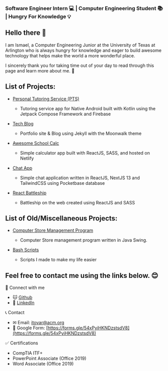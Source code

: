### Software Engineer Intern 💻 | Computer Engineering Student 📚 | Hungry For Knowledge 💡

## Hello there 👋

I am Ismael, a Computer Engineering Junior at the University of Texas at Arlington who is always hungry for knowledge and eager to build awesome technology that helps make the world a more wonderful place.

I sincerely thank you for taking time out of your day to read through this page and learn more about me. 🙏

## List of Projects:
- [Personal Tutoring Service (PTS)](https://github.com/ismaeltech01/personal-tutoring-service)
  - Tutoring service app for Native Android built with Kotlin using the Jetpack Compose Framework and Firebase

- [Tech Blog](https://ismaeltech01.substack.com/)
  - Portfolio site & Blog using Jekyll with the Moonwalk theme

- [Awesome School Calc](https://github.com/ismaeltech01/awesome-school-calc)
  - Simple calculator app built with ReactJS, SASS, and hosted on Netlify

- [Chat App](https://github.com/ismaeltech01/chat-app-pocketbase)
  - Simple chat application written in ReactJS, NextJS 13 and TailwindCSS using Pocketbase database

- [React Battleship](https://github.com/ismaeltech01/react-battleship)
  - Battleship on the web created using ReactJS and SASS

## List of Old/Miscellaneous Projects:
- [Computer Store Management Program](https://github.com/ismaeltech01/computer-store-swing)
  - Computer Store management program written in Java Swing.

- [Bash Scripts](https://github.com/ismaeltech01/bash-scripts)
  - Scripts I made to make my life easier

## Feel free to contact me using the links below. 😊

🧑 Connect with me
- 🐱 [Github](https://github.com/ismaeltech01)
- 🔗 [LinkedIn](https://www.linkedin.com/in/ismaelt123/)

📞 Contact
- ✉ Email: itovar@acm.org
- 📃 Google Form: [https://forms.gle/54xPyiHKNDzstsdV8](https://forms.gle/54xPyiHKNDzstsdV8)

✅ Certifications
- CompTIA ITF+
- PowerPoint Associate (Office 2019)
- Word Associate (Office 2019)
